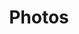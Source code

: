 ---
layout: photos
title: Photos
permalink: /gallery
description: "An example photo gallery."
menu: true
order: 4
---